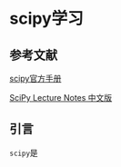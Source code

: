 # scipy学习

## 参考文献

[scipy官方手册](https://docs.scipy.org/doc/scipy/reference/index.html)

[SciPy Lecture Notes 中文版](https://wizardforcel.gitbooks.io/scipy-lecture-notes/content/0.html)
## 引言

`scipy`是


